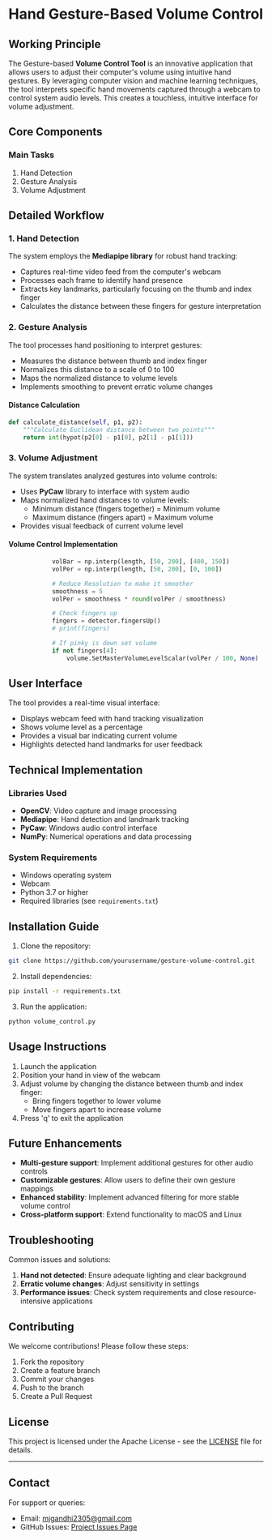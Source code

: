# Hand Gesture-Based Volume Control

## Working Principle

The Gesture-based **Volume Control Tool** is an innovative application that allows users to adjust their computer's volume using intuitive hand gestures. By leveraging computer vision and machine learning techniques, the tool interprets specific hand movements captured through a webcam to control system audio levels. This creates a touchless, intuitive interface for volume adjustment.

## Core Components

### Main Tasks
1. Hand Detection
2. Gesture Analysis
3. Volume Adjustment

## Detailed Workflow

### 1. Hand Detection

The system employs the **Mediapipe library** for robust hand tracking:
- Captures real-time video feed from the computer's webcam
- Processes each frame to identify hand presence
- Extracts key landmarks, particularly focusing on the thumb and index finger
- Calculates the distance between these fingers for gesture interpretation


### 2. Gesture Analysis

The tool processes hand positioning to interpret gestures:
- Measures the distance between thumb and index finger
- Normalizes this distance to a scale of 0 to 100
- Maps the normalized distance to volume levels
- Implements smoothing to prevent erratic volume changes

#### Distance Calculation
```python
def calculate_distance(self, p1, p2):
    """Calculate Euclidean distance between two points"""
    return int(hypot(p2[0] - p1[0], p2[1] - p1[1]))
```

### 3. Volume Adjustment

The system translates analyzed gestures into volume controls:
- Uses **PyCaw** library to interface with system audio
- Maps normalized hand distances to volume levels:
  - Minimum distance (fingers together) = Minimum volume
  - Maximum distance (fingers apart) = Maximum volume
- Provides visual feedback of current volume level

#### Volume Control Implementation
```python
            volBar = np.interp(length, [50, 200], [400, 150])
            volPer = np.interp(length, [50, 200], [0, 100])

            # Reduce Resolution to make it smoother
            smoothness = 5
            volPer = smoothness * round(volPer / smoothness)

            # Check fingers up
            fingers = detector.fingersUp()
            # print(fingers)

            # If pinky is down set volume
            if not fingers[4]:
                volume.SetMasterVolumeLevelScalar(volPer / 100, None)
```

## User Interface

The tool provides a real-time visual interface:
- Displays webcam feed with hand tracking visualization
- Shows volume level as a percentage
- Provides a visual bar indicating current volume
- Highlights detected hand landmarks for user feedback

## Technical Implementation

### Libraries Used
- **OpenCV**: Video capture and image processing
- **Mediapipe**: Hand detection and landmark tracking
- **PyCaw**: Windows audio control interface
- **NumPy**: Numerical operations and data processing

### System Requirements
- Windows operating system
- Webcam
- Python 3.7 or higher
- Required libraries (see `requirements.txt`)

## Installation Guide

1. Clone the repository:
```bash
git clone https://github.com/yourusername/gesture-volume-control.git
```

2. Install dependencies:
```bash
pip install -r requirements.txt
```

3. Run the application:
```bash
python volume_control.py
```

## Usage Instructions

1. Launch the application
2. Position your hand in view of the webcam
3. Adjust volume by changing the distance between thumb and index finger:
   - Bring fingers together to lower volume
   - Move fingers apart to increase volume
4. Press 'q' to exit the application

## Future Enhancements

- **Multi-gesture support**: Implement additional gestures for other audio controls
- **Customizable gestures**: Allow users to define their own gesture mappings
- **Enhanced stability**: Implement advanced filtering for more stable volume control
- **Cross-platform support**: Extend functionality to macOS and Linux

## Troubleshooting

Common issues and solutions:
1. **Hand not detected**: Ensure adequate lighting and clear background
2. **Erratic volume changes**: Adjust sensitivity in settings
3. **Performance issues**: Check system requirements and close resource-intensive applications

## Contributing

We welcome contributions! Please follow these steps:
1. Fork the repository
2. Create a feature branch
3. Commit your changes
4. Push to the branch
5. Create a Pull Request

## License

This project is licensed under the Apache License - see the [LICENSE](LICENSE) file for details.

---

## Contact

For support or queries:
- Email: mjgandhi2305@gmail.com
- GitHub Issues: [Project Issues Page](https://github.com/yourusername/gesture-volume-control/issues)
